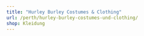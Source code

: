```yaml
---
title: "Hurley Burley Costumes & Clothing"
url: /perth/hurley-burley-costumes-und-clothing/
shop: Kleidung
---
```

